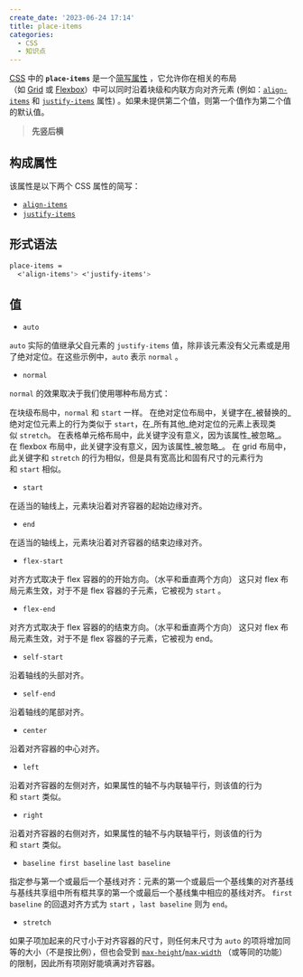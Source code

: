 ```yaml
---
create_date: '2023-06-24 17:14'
title: place-items
categories:
  - CSS
  - 知识点
---
```


[CSS](https://developer.mozilla.org/zh-CN/docs/Web/CSS) 中的 **`place-items`** 是一个[简写属性](https://developer.mozilla.org/zh-CN/docs/Web/CSS/Shorthand_properties) ，它允许你在相关的布局（如 [Grid](https://developer.mozilla.org/zh-CN/docs/Web/CSS/CSS_Grid_Layout) 或 [Flexbox](https://developer.mozilla.org/zh-CN/docs/Web/CSS/CSS_Flexible_Box_Layout)）中可以同时沿着块级和内联方向对齐元素 (例如：[`align-items`](https://developer.mozilla.org/zh-CN/docs/Web/CSS/align-items) 和 [`justify-items`](https://developer.mozilla.org/zh-CN/docs/Web/CSS/justify-items) 属性) 。如果未提供第二个值，则第一个值作为第二个值的默认值。

> **先竖后横**

## 构成属性
该属性是以下两个 CSS 属性的简写：

-   [`align-items`](https://developer.mozilla.org/zh-CN/docs/Web/CSS/align-items)
-   [`justify-items`](https://developer.mozilla.org/zh-CN/docs/Web/CSS/justify-items)

## 形式语法
```css
place-items =   
  <'align-items'> <'justify-items'>
```

## 值
- `auto`

`auto` 实际的值继承父自元素的 `justify-items` 值，除非该元素没有父元素或是用了绝对定位。在这些示例中，`auto` 表示 `normal` 。

- `normal`

`normal` 的效果取决于我们使用哪种布局方式：

  在块级布局中，`normal` 和 `start` 一样。
  在绝对定位布局中，关键字在_被替换的_绝对定位元素上的行为类似于 `start`，在_所有其他_绝对定位的元素上表现类似 `stretch`。
  在表格单元格布局中，此关键字没有意义，因为该属性_被忽略_。
  在 flexbox 布局中，此关键字没有意义，因为该属性_被忽略_。
  在 grid 布局中，此关键字和 `stretch` 的行为相似，但是具有宽高比和固有尺寸的元素行为和 `start` 相似。

- `start`

在适当的轴线上，元素块沿着对齐容器的起始边缘对齐。

- `end`

在适当的轴线上，元素块沿着对齐容器的结束边缘对齐。

- `flex-start`

对齐方式取决于 flex 容器的的开始方向。（水平和垂直两个方向） 这只对 flex 布局元素生效，对于不是 flex 容器的子元素，它被视为 `start` 。

- `flex-end`

对齐方式取决于 flex 容器的的结束方向。（水平和垂直两个方向） 这只对 flex 布局元素生效，对于不是 flex 容器的子元素，它被视为 end。

- `self-start`

沿着轴线的头部对齐。

- `self-end`

沿着轴线的尾部对齐。

- `center`

沿着对齐容器的中心对齐。

- `left`

沿着对齐容器的左侧对齐，如果属性的轴不与内联轴平行，则该值的行为和 `start` 类似。

- `right`

沿着对齐容器的右侧对齐，如果属性的轴不与内联轴平行，则该值的行为和 `start` 类似。

- `baseline first baseline` `last baseline`

指定参与第一个或最后一个基线对齐：元素的第一个或最后一个基线集的对齐基线与基线共享组中所有框共享的第一个或最后一个基线集中相应的基线对齐。 `first baseline` 的回退对齐方式为 `start` ，`last baseline` 则为 `end`。

- `stretch`

如果子项加起来的尺寸小于对齐容器的尺寸，则任何未尺寸为 `auto` 的项将增加同等的大小（不是按比例），但也会受到 [`max-height`](https://developer.mozilla.org/zh-CN/docs/Web/CSS/max-height)/[`max-width`](https://developer.mozilla.org/zh-CN/docs/Web/CSS/max-width) （或等同的功能）的限制，因此所有项刚好能填满对齐容器。